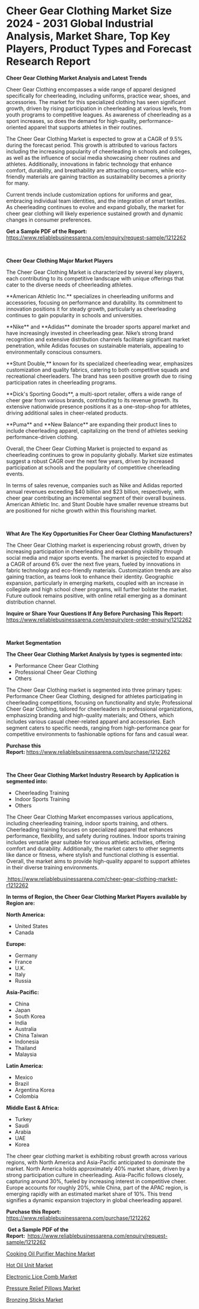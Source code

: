 <p><h1>Cheer Gear Clothing Market Size 2024 - 2031 Global Industrial Analysis, Market Share, Top Key Players, Product Types and Forecast Research Report</h1></p><p><strong>Cheer Gear Clothing Market Analysis and Latest Trends</strong></p>
<p><p>Cheer Gear Clothing encompasses a wide range of apparel designed specifically for cheerleading, including uniforms, practice wear, shoes, and accessories. The market for this specialized clothing has seen significant growth, driven by rising participation in cheerleading at various levels, from youth programs to competitive leagues. As awareness of cheerleading as a sport increases, so does the demand for high-quality, performance-oriented apparel that supports athletes in their routines.</p><p>The Cheer Gear Clothing Market is expected to grow at a CAGR of 9.5% during the forecast period. This growth is attributed to various factors including the increasing popularity of cheerleading in schools and colleges, as well as the influence of social media showcasing cheer routines and athletes. Additionally, innovations in fabric technology that enhance comfort, durability, and breathability are attracting consumers, while eco-friendly materials are gaining traction as sustainability becomes a priority for many.</p><p>Current trends include customization options for uniforms and gear, embracing individual team identities, and the integration of smart textiles. As cheerleading continues to evolve and expand globally, the market for cheer gear clothing will likely experience sustained growth and dynamic changes in consumer preferences.</p></p>
<p><strong>Get a Sample PDF of the Report:&nbsp;</strong> <a href="https://www.reliablebusinessarena.com/enquiry/request-sample/1212262?utm_campaign=1174&utm_medium=2&utm_source=Github&utm_content=ia&utm_term=06102024&utm_id=cheer-gear-clothing">https://www.reliablebusinessarena.com/enquiry/request-sample/1212262</a></p>
<p>&nbsp;</p>
<p><strong>Cheer Gear Clothing Major Market Players</strong></p>
<p><p>The Cheer Gear Clothing Market is characterized by several key players, each contributing to its competitive landscape with unique offerings that cater to the diverse needs of cheerleading athletes.</p><p>**American Athletic Inc.** specializes in cheerleading uniforms and accessories, focusing on performance and durability. Its commitment to innovation positions it for steady growth, particularly as cheerleading continues to gain popularity in schools and universities. </p><p>**Nike** and **Adidas** dominate the broader sports apparel market and have increasingly invested in cheerleading gear. Nike’s strong brand recognition and extensive distribution channels facilitate significant market penetration, while Adidas focuses on sustainable materials, appealing to environmentally conscious consumers.</p><p>**Stunt Double,** known for its specialized cheerleading wear, emphasizes customization and quality fabrics, catering to both competitive squads and recreational cheerleaders. The brand has seen positive growth due to rising participation rates in cheerleading programs.</p><p>**Dick's Sporting Goods**, a multi-sport retailer, offers a wide range of cheer gear from various brands, contributing to its revenue growth. Its extensive nationwide presence positions it as a one-stop-shop for athletes, driving additional sales in cheer-related products.</p><p>**Puma** and **New Balance** are expanding their product lines to include cheerleading apparel, capitalizing on the trend of athletes seeking performance-driven clothing. </p><p>Overall, the Cheer Gear Clothing Market is projected to expand as cheerleading continues to grow in popularity globally. Market size estimates suggest a robust CAGR over the next few years, driven by increased participation at schools and the popularity of competitive cheerleading events.</p><p>In terms of sales revenue, companies such as Nike and Adidas reported annual revenues exceeding $40 billion and $23 billion, respectively, with cheer gear contributing an incremental segment of their overall business. American Athletic Inc. and Stunt Double have smaller revenue streams but are positioned for niche growth within this flourishing market.</p></p>
<p>&nbsp;</p>
<p><strong>What Are The Key Opportunities For Cheer Gear Clothing Manufacturers?</strong></p>
<p><p>The Cheer Gear Clothing market is experiencing robust growth, driven by increasing participation in cheerleading and expanding visibility through social media and major sports events. The market is projected to expand at a CAGR of around 6% over the next five years, fueled by innovations in fabric technology and eco-friendly materials. Customization trends are also gaining traction, as teams look to enhance their identity. Geographic expansion, particularly in emerging markets, coupled with an increase in collegiate and high school cheer programs, will further bolster the market. Future outlook remains positive, with online retail emerging as a dominant distribution channel.</p></p>
<p><strong>Inquire or Share Your Questions If Any Before Purchasing This Report:</strong> <a href="https://www.reliablebusinessarena.com/enquiry/pre-order-enquiry/1212262?utm_campaign=1174&utm_medium=2&utm_source=Github&utm_content=ia&utm_term=06102024&utm_id=cheer-gear-clothing">https://www.reliablebusinessarena.com/enquiry/pre-order-enquiry/1212262</a></p>
<p>&nbsp;</p>
<p><strong>Market Segmentation</strong></p>
<p><strong>The Cheer Gear Clothing Market Analysis by types is segmented into:</strong></p>
<p><ul><li>Performance Cheer Gear Clothing</li><li>Professional Cheer Gear Clothing</li><li>Others</li></ul></p>
<p><p>The Cheer Gear Clothing market is segmented into three primary types: Performance Cheer Gear Clothing, designed for athletes participating in cheerleading competitions, focusing on functionality and style; Professional Cheer Gear Clothing, tailored for cheerleaders in professional organizations, emphasizing branding and high-quality materials; and Others, which includes various casual cheer-related apparel and accessories. Each segment caters to specific needs, ranging from high-performance gear for competitive environments to fashionable options for fans and casual wear.</p></p>
<p><strong>Purchase this Report:&nbsp;</strong><a href="https://www.reliablebusinessarena.com/purchase/1212262?utm_campaign=1174&utm_medium=2&utm_source=Github&utm_content=ia&utm_term=06102024&utm_id=cheer-gear-clothing">https://www.reliablebusinessarena.com/purchase/1212262</a></p>
<p>&nbsp;</p>
<p><strong>The Cheer Gear Clothing Market Industry Research by Application is segmented into:</strong></p>
<p><ul><li>Cheerleading Training</li><li>Indoor Sports Training</li><li>Others</li></ul></p>
<p><p>The Cheer Gear Clothing Market encompasses various applications, including cheerleading training, indoor sports training, and others. Cheerleading training focuses on specialized apparel that enhances performance, flexibility, and safety during routines. Indoor sports training includes versatile gear suitable for various athletic activities, offering comfort and durability. Additionally, the market caters to other segments like dance or fitness, where stylish and functional clothing is essential. Overall, the market aims to provide high-quality apparel to support athletes in their diverse training environments.</p></p>
<p><a href="https://www.reliablebusinessarena.com/cheer-gear-clothing-market-r1212262?utm_campaign=1174&utm_medium=2&utm_source=Github&utm_content=ia&utm_term=06102024&utm_id=cheer-gear-clothing">&nbsp;https://www.reliablebusinessarena.com/cheer-gear-clothing-market-r1212262</a></p>
<p><strong>In terms of Region, the Cheer Gear Clothing Market Players available by Region are:</strong></p>
<p>
    <p> <strong> North America: </strong>
        <ul>
            <li>United States</li>
            <li>Canada</li>
        </ul>
        </p> 
    <p> <strong> Europe: </strong>
        <ul>
            <li>Germany</li>
            <li>France</li>
            <li>U.K.</li>
            <li>Italy</li>
            <li>Russia</li>
        </ul>
        </p> 
    <p> <strong> Asia-Pacific: </strong>
        <ul>
            <li>China</li>
            <li>Japan</li>
            <li>South Korea</li>
            <li>India</li>
            <li>Australia</li>
            <li>China Taiwan</li>
            <li>Indonesia</li>
            <li>Thailand</li>
            <li>Malaysia</li>
        </ul>
        </p> 
    <p> <strong> Latin America: </strong>
        <ul>
            <li>Mexico</li>
            <li>Brazil</li>
            <li>Argentina Korea</li>
            <li>Colombia</li>
        </ul>
        </p> 
    <p> <strong> Middle East & Africa: </strong>
        <ul>
            <li>Turkey</li>
            <li>Saudi</li>
            <li>Arabia</li>
            <li>UAE</li>
            <li>Korea</li>
        </ul>
    </p>
    </p>
<p><p>The cheer gear clothing market is exhibiting robust growth across various regions, with North America and Asia-Pacific anticipated to dominate the market. North America holds approximately 40% market share, driven by a strong participation culture in cheerleading. Asia-Pacific follows closely, capturing around 30%, fueled by increasing interest in competitive cheer. Europe accounts for roughly 20%, while China, part of the APAC region, is emerging rapidly with an estimated market share of 10%. This trend signifies a dynamic expansion trajectory in global cheerleading apparel.</p></p>
<p><strong>Purchase this Report: </strong><a href="https://www.reliablebusinessarena.com/purchase/1212262?utm_campaign=1174&utm_medium=2&utm_source=Github&utm_content=ia&utm_term=06102024&utm_id=cheer-gear-clothing">https://www.reliablebusinessarena.com/purchase/1212262</a></p>
<p>&nbsp;<strong>Get a Sample PDF of the Report:&nbsp;&nbsp;</strong><a href="https://www.reliablebusinessarena.com/enquiry/request-sample/1212262?utm_campaign=1174&utm_medium=2&utm_source=Github&utm_content=ia&utm_term=06102024&utm_id=cheer-gear-clothing">https://www.reliablebusinessarena.com/enquiry/request-sample/1212262</a></p>
<p><strong></strong></p>
<p><p><a href="https://www.linkedin.com/pulse/cooking-oil-purifier-machine-market-size-share-competitive-l6p9c?utm_campaign=1174&utm_medium=2&utm_source=Github&utm_content=ia&utm_term=06102024&utm_id=cheer-gear-clothing">Cooking Oil Purifier Machine Market</a></p><p><a href="https://www.linkedin.com/pulse/driving-forces-global-hot-oil-unit-market-trends-applications-pgwrc?utm_campaign=1174&utm_medium=2&utm_source=Github&utm_content=ia&utm_term=06102024&utm_id=cheer-gear-clothing">Hot Oil Unit Market</a></p><p><a href="https://www.linkedin.com/pulse/electronic-lice-comb-market-indicators-size-regional-breakdown-itire?utm_campaign=1174&utm_medium=2&utm_source=Github&utm_content=ia&utm_term=06102024&utm_id=cheer-gear-clothing">Electronic Lice Comb Market</a></p><p><a href="https://www.linkedin.com/pulse/investment-opportunities-pressure-relief-pillows-sector-risk-v2ave?utm_campaign=1174&utm_medium=2&utm_source=Github&utm_content=ia&utm_term=06102024&utm_id=cheer-gear-clothing">Pressure Relief Pillows Market</a></p><p><a href="https://www.linkedin.com/pulse/market-forecast-global-bronzing-sticks-trends-impact-analysis-wpike?utm_campaign=1174&utm_medium=2&utm_source=Github&utm_content=ia&utm_term=06102024&utm_id=cheer-gear-clothing">Bronzing Sticks Market</a></p></p>